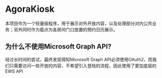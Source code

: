 # AgoraKiosk
本项目作为一个轻量级程序，用于展示对外开放内容，以及处理部分对内公共业务；另外同时作为载点为各房间门口放置的预约日历展示。

## 为什么不使用Microsoft Graph API?
经过长时间的尝试，最终发现得知Microsoft Graph API必须使用OAuth2，而我们只需要访问一些开放的内容，不希望引入登陆的流程，因此使用了更加底层的EWS API